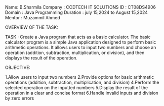Name: B.Sharmila
Company : CODTECH IT SOLUTIONS
ID : CT08DS4906
Domain : Java Programming
Duration : july 15,2024 to August 15,2024
Mentor : Muzammil Ahmed

OVERVIEW OF THE TASK:

TASK : Create a Java program that acts as a basic calculator.
The basic calculator program is a simple Java application designed to perform basic arithmetic operations. 
It allows users to input two numbers and choose an operation (addition, subtraction, multiplication, or division),
and then displays the result of the operation.

OBJECTIVE: 

1.Allow users to input two numbers
2.Provide options for basic arithmetic operations (addition, subtraction, multiplication, and division)
4.Perform the selected operation on the inputted numbers
5.Display the result of the operation in a clear and concise format
6.Handle invalid inputs and division by zero errors




